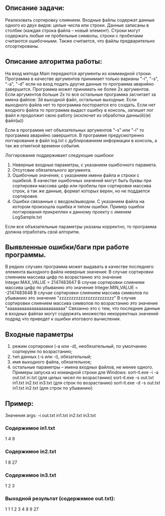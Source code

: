 ## Описание задачи:

Реализовать сортировку слиянием.
Входные файлы содержат данные одного из двух видов: целые числа или строки. Данные записаны
в столбик (каждая строка файла – новый элемент). Строки могут содержать любые не пробельные
символы, строки с пробелами считаются ошибочными. Также считается, что файлы предварительно
отсортированы.

## Описание алгоритма работы:
 На вход метода Main передаются аргументы из коммандной строки. Программа в качестве аргументов принимает только варианы "-i", "-s", "-a", "-d"
 если на вход подать другие данные то программа аварийно завершится.
 Программа может принимать не более 2х аргументов. 
 Если аргументов больше 2х то все остальные программа засчитает за имена файлов: 3й выходной файл, остальные выходные. 
 Если выходного файла нет то программа посторается его создать. Если нет входного файла то программа выдаст ошибку в консоль,
 запишет лог файл и продолжит свою работу (исключит из обработки данны(й)(е) файл(ы))

Если в программе нет  объязательных аргументов "-s" или "-i" то программа аварийно завершится.
 В программе предусмотренно логгирование в файл log.txt с дублированием информации в консоль, а так же отметкой времени события.
 
Логгирование поддерживает следующие ошибоки:
 1) Неверные входные параметры, с указанием ошибочного парамета.
 2) Отсутсвие обязательного аргумента.
 3) Ошибочные значения, с указанием имени файла и строки с ошибкой. В качестве ошибочных значений могут быть буквы при сортировки
 массива цифр или пробелы при сортировке массива строк, а так же данные, формат которых верен, но не поддается сортировке.
 4) Ошибки связанные с вводом/выводом. С указанием файла на котором произошла ошибка и типом ошибки.
 Пример ошибок логгирования прикреплен к данному проекту с именем LogSample.txt
 
 Если все объязательные параметры указаны корректно, то программа должна отработать свой алгоритм.
 
 ## Выявленные ошибки/баги при работе программы.
 
 В редких случаях программа может выдавать в качестве последнего элемента выходного файла неверные значения:
 В случае сортировки слиянием массива цифр по возрастанию  это значение Integer.MAX_VALUE =  2147483647
 В случае сортировки слиянием массива цифр по убыванию это значение Integer.MIN_VALUE =  -2147483648
 В случае сортировки слиянием массива символов по убыванию это значение "zzzzzzzzzzzzzzzzzzzzzzz"
 В случае сортировки слиянием массива символов по возрастанию это значение "aaaaaaaaaaaaaaaaaaaaaaaa"
 Связанно это с тем, что последние данные в входных файлах могут содержать множество некорректных значений подряд что приведет к ошибки итогового вычисления.

## Входные параметры 
1. режим сортировки (-a или -d), необязательный, по умолчанию сортируем по возрастанию;
2. тип данных (-s или -i), обязательный;
3. имя выходного файла, обязательное;
4. остальные параметры – имена входных файлов, не менее одного.
   Примеры запуска из командной строки для Windows:
   sort-it.exe -i -a out.txt in.txt (для целых чисел по возрастанию)
   sort-it.exe -s out.txt in1.txt in2.txt in3.txt (для строк по возрастанию)
   sort-it.exe -d -s out.txt in1.txt in2.txt (для строк по убыванию)
## Пример:

Значения args:
-i out.txt in1.txt in2.txt in3.txt

### Содержимое in1.txt
1
4
9
### Содержимое in2.txt
1
8
27
### Содержимое in3.txt
1
2
3
### Выходной результат (содержимое out.txt):
1
1
1
2
3
4
8
9
27

